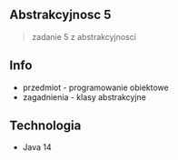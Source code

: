 ## Abstrakcyjnosc 5
>zadanie 5 z abstrakcyjnosci 

## Info
* przedmiot - programowanie obiektowe
* zagadnienia - klasy abstrakcyjne

## Technologia
* Java 14
